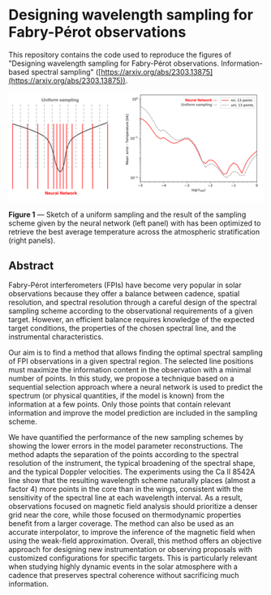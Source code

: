 # Designing wavelength sampling for Fabry-Pérot observations


This repository contains the code used to reproduce the figures of "Designing wavelength sampling for Fabry-Pérot observations. Information-based spectral sampling" ([https://arxiv.org/abs/2303.13875](https://arxiv.org/abs/2303.13875)).

![example](images/sketch.png?raw=true "")

**Figure 1** — Sketch of a uniform sampling and the result of the sampling scheme given by the neural network (left panel) with has been optimized to retrieve the best average temperature across the atmospheric stratification (right panels).

## Abstract
Fabry-Pérot interferometers (FPIs) have become very popular in solar observations because they offer a balance between cadence, spatial resolution, and spectral resolution through a careful design of the spectral sampling scheme according to the observational requirements of a given target. However, an efficient balance requires knowledge of the expected target conditions, the properties of the chosen spectral line, and the instrumental characteristics.

Our aim is to find a method that allows finding the optimal spectral sampling of FPI observations in a given spectral region. The selected line positions must maximize the information content in the observation with a minimal number of points. In this study, we propose a technique based on a sequential selection approach where a neural network is used to predict the spectrum (or physical quantities, if the model is known) from the information at a few points. Only those points that contain relevant information and improve the model prediction are included in the sampling scheme.

We have quantified the performance of the new sampling schemes by showing the lower errors in the model parameter reconstructions. The method adapts the separation of the points according to the spectral resolution of the instrument, the typical broadening of the spectral shape, and the typical Doppler velocities. The experiments using the Ca II 8542A line show that the resulting wavelength scheme naturally places (almost a factor 4) more points in the core than in the wings, consistent with the sensitivity of the spectral line at each wavelength interval. As a result, observations focused on magnetic field analysis should prioritize a denser grid near the core, while those focused on thermodynamic properties benefit from a larger coverage. The method can also be used as an accurate interpolator, to improve the inference of the magnetic field when using the weak-field approximation. Overall, this method offers an objective approach for designing new instrumentation or observing proposals with customized configurations for specific targets. This is particularly relevant when studying highly dynamic events in the solar atmosphere with a cadence that preserves spectral coherence without sacrificing much information.
